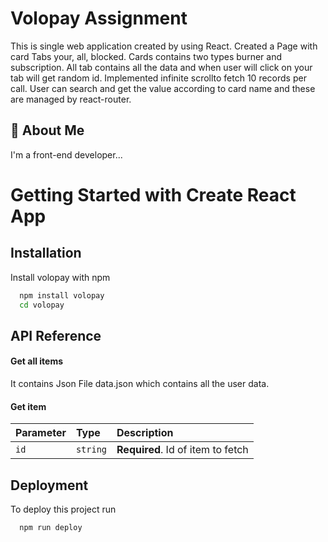 # Volopay Assignment

This is single web application created by using React. Created a Page with card Tabs your, all, blocked. Cards contains two types burner and subscription. All tab contains all the data and when user will click on your tab will get random id. Implemented infinite scrollto fetch 10 records per call. User can search and get the value according to card name and these are managed by react-router.

## 🚀 About Me

I'm a front-end developer...

# Getting Started with Create React App

## Installation

Install volopay with npm

```bash
  npm install volopay
  cd volopay
```

## API Reference

#### Get all items

It contains Json File data.json which contains all the user data.

#### Get item

| Parameter | Type     | Description                       |
| :-------- | :------- | :-------------------------------- |
| `id`      | `string` | **Required**. Id of item to fetch |

## Deployment

To deploy this project run

```bash
  npm run deploy
```
